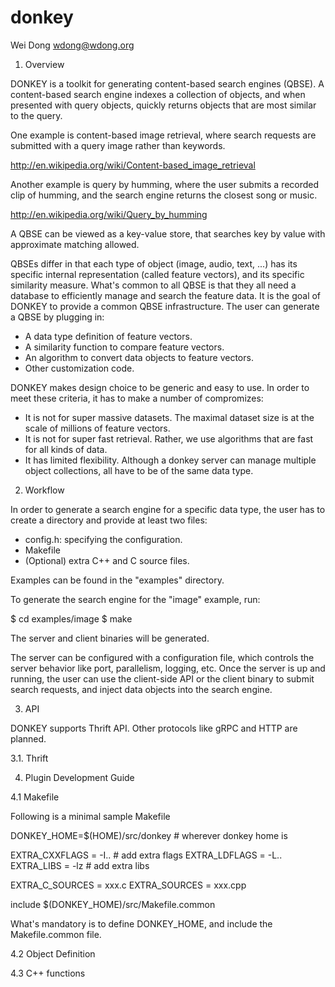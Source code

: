 # donkey

Wei Dong
wdong@wdong.org

1. Overview

DONKEY is a toolkit for generating content-based search engines (QBSE).
A content-based search engine indexes a collection of objects, and when presented
with query objects, quickly returns objects that are most similar to the query.

One example is content-based image retrieval, where search requests are submitted with
a query image rather than keywords.

http://en.wikipedia.org/wiki/Content-based_image_retrieval

Another example is query by humming, where the user submits a recorded clip of
humming, and the search engine returns the closest song or music.

http://en.wikipedia.org/wiki/Query_by_humming

A QBSE can be viewed as a key-value store, that searches key by value with approximate
matching allowed.

QBSEs differ in that each type of object (image, audio, text, ...) has its specific
internal representation (called feature vectors), and its specific similarity measure.
What's common to all QBSE is that they all need a database to efficiently manage and
search the feature data.  It is the goal of DONKEY to provide a common QBSE
infrastructure.  The user can generate a QBSE by plugging in:

- A data type definition of feature vectors.
- A similarity function to compare feature vectors.
- An algorithm to convert data objects to feature vectors.
- Other customization code.

DONKEY makes design choice to be generic and easy to use. In order to
meet these criteria, it has to make a number of compromizes:

- It is not for super massive datasets.  The maximal dataset size is at the scale of
millions of feature vectors.
- It is not for super fast retrieval.  Rather, we use algorithms that are fast for
all kinds of data.
- It has limited flexibility.  Although a donkey server can manage multiple object
collections, all have to be of the same data type.

2. Workflow

In order to generate a search engine for a specific data type, the user has to create a
directory and provide at least two files:
- config.h: specifying the configuration.
- Makefile
- (Optional) extra C++ and C source files.

Examples can be found in the "examples" directory.


To generate the search engine for the "image" example, 
run:

$ cd examples/image
$ make

The server and client binaries will be generated.

The server can be configured with a configuration file, which controls the server behavior
like port, parallelism, logging, etc.  Once the server is up and running, the user can
use the client-side API or the client binary to submit search requests, and inject data objects
into the search engine.


3. API

DONKEY supports Thrift API.  Other protocols like gRPC and HTTP are planned.

3.1. Thrift


4. Plugin Development Guide

4.1 Makefile

Following is a minimal sample Makefile


DONKEY_HOME=$(HOME)/src/donkey	# wherever donkey home is

EXTRA_CXXFLAGS = -I..	# add extra flags
EXTRA_LDFLAGS = -L..
EXTRA_LIBS = -lz	# add extra libs

EXTRA_C_SOURCES = xxx.c
EXTRA_SOURCES = xxx.cpp

include $(DONKEY_HOME)/src/Makefile.common


What's mandatory is to define DONKEY_HOME, and include the Makefile.common file.


4.2 Object Definition

4.3 C++ functions


